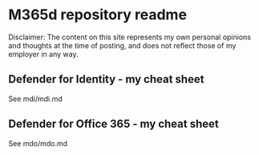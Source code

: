# M365d repository readme
Disclaimer: 
The content on this site represents my own personal opinions and thoughts at the time of posting, and does not reflect those of my employer in any way.

## Defender for Identity - my cheat sheet
See mdi/mdi.md

## Defender for Office 365 - my cheat sheet
See mdo/mdo.md